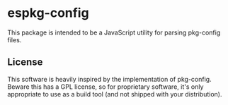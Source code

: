 # espkg-config

This package is intended to be a JavaScript utility for parsing pkg-config
files.

## License

This software is heavily inspired by the implementation of pkg-config. Beware
this has a GPL license, so for proprietary software, it's only appropriate to
use as a build tool (and not shipped with your distribution).
